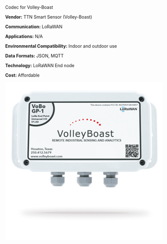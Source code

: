 Codec for Volley-Boast

**Vendor:** TTN Smart Sensor (Volley-Boast)

**Communication:** LoRaWAN

**Applications:** N/A

**Environmental Compatibility:** Indoor and outdoor use

**Data Formats:** JSON, MQTT

**Technology:** LoRaWAN End node

**Cost:** Affordable

![Sensor Image](https://raw.githubusercontent.com/TheThingsNetwork/lorawan-devices/master/vendor/volley-boast/vobo-gp-1.png)
